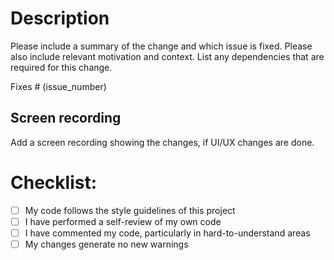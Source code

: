 # Description

Please include a summary of the change and which issue is fixed. Please also include relevant motivation and context. List any dependencies that are required for this change.

Fixes # (issue_number)

## Screen recording
Add a screen recording showing the changes, if UI/UX changes are done.

# Checklist:

- [ ] My code follows the style guidelines of this project
- [ ] I have performed a self-review of my own code
- [ ] I have commented my code, particularly in hard-to-understand areas
- [ ] My changes generate no new warnings
